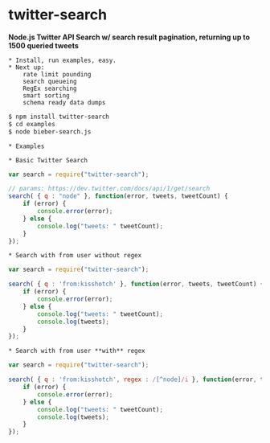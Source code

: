 
twitter-search
==============

**Node.js Twitter API Search w/ search result pagination, returning up to 1500 queried tweets**

	* Install, run examples, easy.
	* Next up: 
		rate limit pounding 
		search queueing
		RegEx searching
		smart sorting
		schema ready data dumps

```bash
$ npm install twitter-search
$ cd examples
$ node bieber-search.js
```

	* Examples

	* Basic Twitter Search

```javascript
var search = require("twitter-search");

// params: https://dev.twitter.com/docs/api/1/get/search
search( { q : "node" }, function(error, tweets, tweetCount) {
	if (error) {
		console.error(error);
	} else {
		console.log("tweets: " tweetCount);
	}
});
```

	* Search with from user without regex

```javascript
var search = require("twitter-search");

search( { q : 'from:kisshotch' }, function(error, tweets, tweetCount) {
	if (error) {
		console.error(error);
	} else {
		console.log("tweets: " tweetCount);
		console.log(tweets);
	}
});
```

	* Search with from user **with** regex

```javascript
var search = require("twitter-search");

search( { q : 'from:kisshotch', regex : /[^node]/i }, function(error, tweets, tweetCount) {
	if (error) {
		console.error(error);
	} else {
		console.log("tweets: " tweetCount);
		console.log(tweets);
	}
});
```